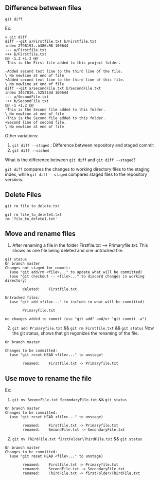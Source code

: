 ## Difference between files

`git diff`

Ex: 
```
> git diff
diff --git a/Firstfile.txt b/Firstfile.txt
index 2798193..b386c98 100644
--- a/Firstfile.txt
+++ b/Firstfile.txt
@@ -1,3 +1,3 @@
 This is the First file added to this project folder.

-Added second text line to the third line of the file.
\ No newline at end of file
+Added second text line to the third line of this file.
\ No newline at end of file
diff --git a/SecondFile.txt b/SecondFile.txt
index 2457836..525314d 100644
--- a/SecondFile.txt
+++ b/SecondFile.txt
@@ -1 +1,2 @@
-This is the Second file added to this folder.
\ No newline at end of file
+This is the Second file added to this folder.
+Second line of second file.
\ No newline at end of file
```


Other variations: 

1. `git diff --staged` : Difference between repository and staged commit
2. `git diff --cached`

What is the difference between `git diff` and `git diff --staged`?

`git diff` compares the changes to working directory files to the staging index, while `git diff --staged` compares staged files to the repository versions.

## Delete Files

`git rm file_to_delete.txt` 


```
git rm file_to_delete1.txt
rm 'file_to_delete1.txt'
```

## Move and rename files 

1. After renaming a file in the folder Firstfile.txt --> Primaryfile.txt.
This shows as one file being deleted and one untracked file.

```
git status
On branch master
Changes not staged for commit:
  (use "git add/rm <file>..." to update what will be committed)
  (use "git checkout -- <file>..." to discard changes in working directory)

        deleted:    Firstfile.txt

Untracked files:
  (use "git add <file>..." to include in what will be committed)

        Primaryfile.txt

no changes added to commit (use "git add" and/or "git commit -a")
```

2. `git add Primaryfile.txt` && `git rm Firstfile.txt` &&  `git status`
Now the git status, shows that git regonizes the renaming of the file.

```
On branch master

Changes to be committed:
  (use "git reset HEAD <file>..." to unstage)

        renamed:    Firstfile.txt -> Primaryfile.txt
```

## Use move to rename the file

Ex:

1. `git mv SecondFile.txt SecondaryFile.txt` && `git status`

```
On branch master
Changes to be committed:
  (use "git reset HEAD <file>..." to unstage)

        renamed:    Firstfile.txt -> Primaryfile.txt
        renamed:    SecondFile.txt -> SecondaryFile.txt
```
2. `git mv ThirdFile.txt firstFolder\ThirdFile.txt` && `git status`

```
On branch master
Changes to be committed:
  (use "git reset HEAD <file>..." to unstage)

        renamed:    Firstfile.txt -> Primaryfile.txt
        renamed:    SecondFile.txt -> SecondaryFile.txt
        renamed:    ThirdFile.txt -> firstFolder/ThirdFile.txt
```
